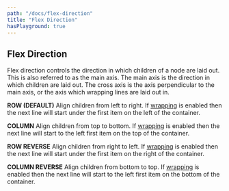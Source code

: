 ```yaml
---
path: "/docs/flex-direction"
title: "Flex Direction"
hasPlayground: true
---
```


## Flex Direction

Flex direction controls the direction in which children of a node are laid out.
This is also referred to as the main axis. The main axis is the direction in
which children are laid out. The cross axis is the axis perpendicular to the
main axis, or the axis which wrapping lines are laid out in.

**ROW (DEFAULT)** Align children from left to right. If [wrapping](/docs/flex-wrap) is enabled then
the next line will start under the first item on the left of the container.

**COLUMN** Align children from top to bottom. If [wrapping](/docs/flex-wrap) is enabled then
the next line will start to the left first item on the top of the container.

**ROW REVERSE** Align children from right to left. If [wrapping](/docs/flex-wrap) is enabled then
the next line will start under the first item on the right of the container.

**COLUMN REVERSE** Align children from bottom to top. If [wrapping](/docs/flex-wrap) is enabled then
the next line will start to the left first item on the bottom of the container.

<controls prop="flexDirection"></controls>
